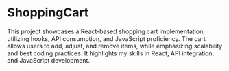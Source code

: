 # ShoppingCart
This project showcases a React-based shopping cart implementation, utilizing hooks, API consumption, and JavaScript proficiency. The cart allows users to add, adjust, and remove items, while emphasizing scalability and best coding practices. It highlights my skills in React, API integration, and JavaScript development.
